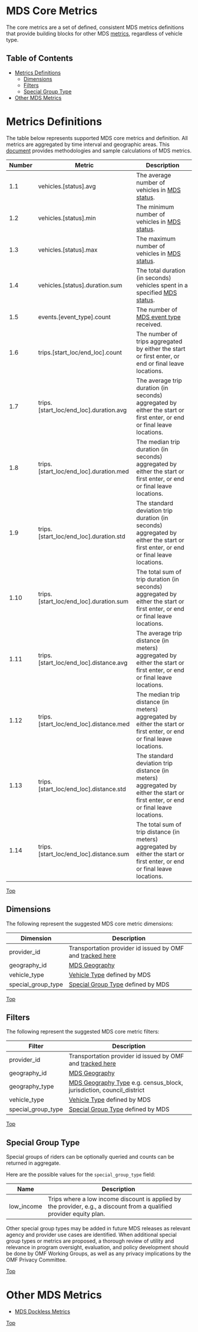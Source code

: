# MDS Core Metrics

The core metrics are a set of defined, consistent MDS metrics definitions that provide building blocks for other MDS [metrics](/metrics), regardless of vehicle type. 

## Table of Contents

- [Metrics Definitions](#metrics-definitions)
  - [Dimensions](#dimensions)
  - [Filters](#filters)
  - [Special Group Type](#special-group-type)
- [Other MDS Metrics](#other-mds-metrics)

# Metrics Definitions

The table below represents supported MDS core metrics and definition. All metrics are aggregated by time interval and geographic areas. This [document](metrics_methodology.md) provides methodologies and sample calculations of MDS metrics. 

| Number | Metric                                 | Description                                                                                                                       |
| ------ | -------------------------------------- | --------------------------------------------------------------------------------------------------------------------------------- |
| 1.1    | vehicles.[status].avg                  | The average number of vehicles in [MDS status](/agency#vehicle-events).                                                           |
| 1.2    | vehicles.[status].min                  | The minimum number of vehicles in [MDS status](/agency#vehicle-events).                                                           |
| 1.3    | vehicles.[status].max                  | The maximum number of vehicles in [MDS status](/agency#vehicle-events).                                                           |
| 1.4    | vehicles.[status].duration.sum         | The total duration (in seconds) vehicles spent in a specified [MDS status](/agency#vehicle-events).                               |
| 1.5    | events.[event_type].count              | The number of [MDS event type](/agency#vehicle-events) received.                                                                  |
| 1.6    | trips.[start_loc/end_loc].count        | The number of trips aggregated by either the start or first enter, or end or final leave locations.                               |
| 1.7    | trips.[start_loc/end_loc].duration.avg | The average trip duration (in seconds) aggregated by either the start or first enter, or end or final leave locations.            |
| 1.8    | trips.[start_loc/end_loc].duration.med | The median trip duration (in seconds) aggregated by either the start or first enter, or end or final leave locations.             |
| 1.9    | trips.[start_loc/end_loc].duration.std | The standard deviation trip duration (in seconds) aggregated by either the start or first enter, or end or final leave locations. |
| 1.10   | trips.[start_loc/end_loc].duration.sum | The total sum of trip duration (in seconds) aggregated by either the start or first enter, or end or final leave locations.       |
| 1.11   | trips.[start_loc/end_loc].distance.avg | The average trip distance (in meters) aggregated by either the start or first enter, or end or final leave locations.             |
| 1.12   | trips.[start_loc/end_loc].distance.med | The median trip distance (in meters) aggregated by either the start or first enter, or end or final leave locations.              |
| 1.13   | trips.[start_loc/end_loc].distance.std | The standard deviation trip distance (in meters) aggregated by either the start or first enter, or end or final leave locations.  |
| 1.14   | trips.[start_loc/end_loc].distance.sum | The total sum of trip distance (in meters) aggregated by either the start or first enter, or end or final leave locations.        |

[Top][toc]

## Dimensions

The following represent the suggested MDS core metric dimensions:

| Dimension          | Description                                                                 |
| ------------------ | --------------------------------------------------------------------------- |
| provider_id        | Transportation provider id issued by OMF and [tracked here](/providers.csv) |
| geography_id       | [MDS Geography](/geography)                                                 |
| vehicle_type       | [Vehicle Type](/agency#vehicle-type) defined by MDS                         |
| special_group_type | [Special Group Type](#special-group-type) defined by MDS                    |

[Top][toc]

## Filters

The following represent the suggested MDS core metric filters:

| Filter             | Description                                                                                       |
| ------------------ | ------------------------------------------------------------------------------------------------- |
| provider_id        | Transportation provider id issued by OMF and [tracked here](/providers.csv)                       |
| geography_id       | [MDS Geography](/geography)                                                                       |
| geography_type     | [MDS Geography Type](/geography#geography-type) e.g. census_block, jurisdiction, council_district |
| vehicle_type       | [Vehicle Type](/agency#vehicle-type) defined by MDS                                               |
| special_group_type | [Special Group Type](#special-group-type) defined by MDS                                          |

[Top][toc]

## Special Group Type

Special groups of riders can be optionally queried and counts can be returned in aggregate.  

Here are the possible values for the `special_group_type` field:

| Name       | Description                                                                                                           |
| ---------- | --------------------------------------------------------------------------------------------------------------------- |
| low_income | Trips where a low income discount is applied by the provider, e.g., a discount from a qualified provider equity plan. |

Other special group types may be added in future MDS releases as relevant agency and provider use cases are identified. When additional special group types or metrics are proposed, a thorough review of utility and relevance in program oversight, evaluation, and policy development should be done by OMF Working Groups, as well as any privacy implications by the OMF Privacy Committee.

[Top][toc]

# Other MDS Metrics

- [MDS Dockless Metrics](dockless_metrics.md)

[Top][toc]

[toc]: #table-of-contents
